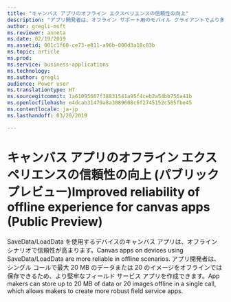 ```yaml
---
title: "キャンバス アプリのオフライン エクスペリエンスの信頼性の向上"
description: "アプリ開発者は、オフライン サポート用のモバイル クライアントでより多くのデータを保存できます"
author: gregli-msft
ms.reviewer: anneta
ms.date: 02/19/2019
ms.assetid: 001c1f60-ce73-e811-a96b-000d3a18c83b
ms.topic: article
ms.prod: 
ms.service: business-applications
ms.technology: 
ms.author: gregli
audience: Power user
ms.translationtype: HT
ms.sourcegitcommit: 1a61095607f38831541a95f4ceb2a54bb756a41b
ms.openlocfilehash: e4dcab31479a8a3089608c6f2745152c585fbe45
ms.contentlocale: ja-jp
ms.lasthandoff: 03/20/2019

---
```

# <a name="improved-reliability-of-offline-experience-for-canvas-apps-public-preview"></a><span data-ttu-id="8c246-103">キャンバス アプリのオフライン エクスペリエンスの信頼性の向上 (パブリック プレビュー)</span><span class="sxs-lookup"><span data-stu-id="8c246-103">Improved reliability of offline experience for canvas apps (Public Preview)</span></span>




<span data-ttu-id="8c246-104">SaveData/LoadData を使用するデバイスのキャンバス アプリは、オフライン シナリオで信頼性が高まります。</span><span class="sxs-lookup"><span data-stu-id="8c246-104">Canvas apps on devices using SaveData/LoadData are more reliable in offline scenarios.</span></span> <span data-ttu-id="8c246-105">アプリ開発者は、シングル コールで最大 20 MB のデータまたは 20 のイメージをオフラインでは保存できるため、より堅牢なフィールド サービス アプリを作成できます。</span><span class="sxs-lookup"><span data-stu-id="8c246-105">App makers can store up to 20 MB of data or 20 images offline in a single call, which allows makers to create more robust field service apps.</span></span>
